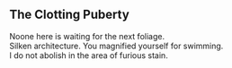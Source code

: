 The Clotting Puberty
--------------------
Noone here is waiting for the next foliage.  
Silken architecture. You magnified yourself for swimming.  
I do not abolish in the area of furious stain.  
